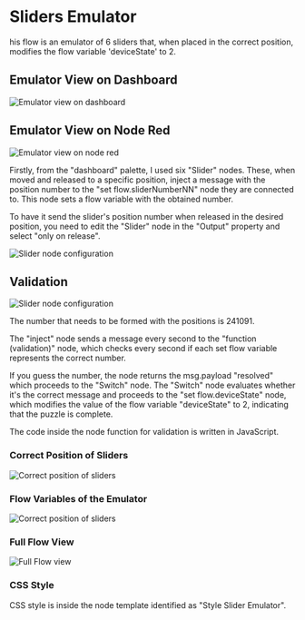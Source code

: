 # Sliders Emulator

his flow is an emulator of 6 sliders that, when placed in the correct position, modifies the flow variable 'deviceState' to 2.

## Emulator View on Dashboard
![Emulator view on dashboard](Documentation/screenshots/SliderEmulator1.png)

## Emulator View on Node Red
![Emulator view on node red](Documentation/screenshots/sliderEmulator2.png)

Firstly, from the "dashboard" palette, I used six "Slider" nodes. These, when moved and released to a specific position, inject a message with the position number to the "set flow.sliderNumberNN" node they are connected to. This node sets a flow variable with the obtained number.

To have it send the slider's position number when released in the desired position, you need to edit the "Slider" node in the "Output" property and select "only on release".

![Slider node configuration](Documentation/screenshots/sliderEmulator3.png)

## Validation
![Slider node configuration](Documentation/screenshots/sliderEmulator4.png)

The number that needs to be formed with the positions is 241091.

The "inject" node sends a message every second to the "function (validation)" node, which checks every second if each set flow variable represents the correct number.

If you guess the number, the node returns the msg.payload "resolved" which proceeds to the "Switch" node. 
The "Switch" node evaluates whether it's the correct message and proceeds to the "set flow.deviceState" node, which modifies the value of the flow variable "deviceState" to 2, indicating that the puzzle is complete.

The code inside the node function for validation is written in JavaScript.

### Correct Position of Sliders
![Correct position of sliders](Documentation/screenshots/sliderEmulator5.png)

### Flow Variables of the Emulator
![Correct position of sliders](Documentation/screenshots/sliderEmulator6.png)

### Full Flow View
![Full Flow view](Documentation/screenshots/sliderEmulator7.png)

### CSS Style
CSS style is inside the node template identified as "Style Slider Emulator".